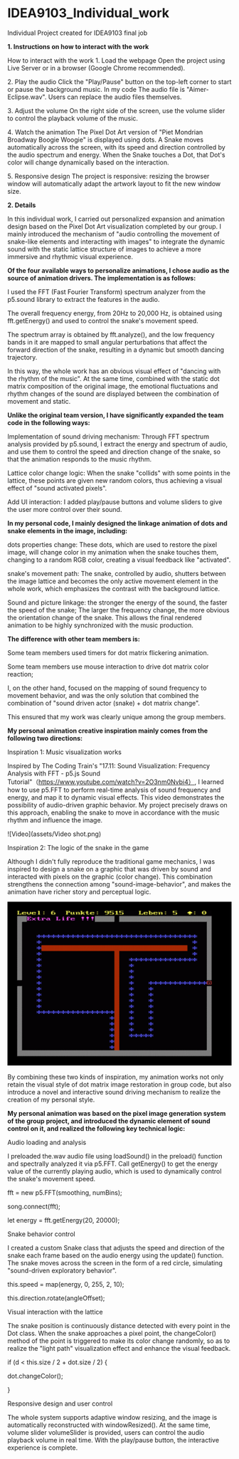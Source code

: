 # IDEA9103_Individual_work
Individual Project created for IDEA9103 final job

**1. Instructions on how to interact with the work**

How to interact with the work
1️. Load the webpage
Open the project using Live Server or in a browser (Google Chrome recommended).

2️. Play the audio
Click the "Play/Pause" button on the top-left corner to start or pause the background music.
In my code The audio file is "Aimer-Eclipse.wav". Users can replace the audio files themselves.

3️. Adjust the volume
On the right side of the screen, use the volume slider to control the playback volume of the music.

4️. Watch the animation
The Pixel Dot Art version of "Piet Mondrian Broadway Boogie Woogie" is displayed using dots.
A Snake moves automatically across the screen, with its speed and direction controlled by the audio spectrum and energy.
When the Snake touches a Dot, that Dot's color will change dynamically based on the interaction.

5️. Responsive design
The project is responsive: resizing the browser window will automatically adapt the artwork layout to fit the new window size.


**2. Details**

In this individual work, I carried out personalized expansion and animation design based on the Pixel Dot Art visualization completed by our group. I mainly introduced the mechanism of "audio controlling the movement of snake-like elements and interacting with images" to integrate the dynamic sound with the static lattice structure of images to achieve a more immersive and rhythmic visual experience.

**Of the four available ways to personalize animations, I chose audio as the source of animation drivers. The implementation is as follows:**

I used the FFT (Fast Fourier Transform) spectrum analyzer from the p5.sound library to extract the features in the audio.

The overall frequency energy, from 20Hz to 20,000 Hz, is obtained using fft.getEnergy() and used to control the snake's movement speed.

The spectrum array is obtained by fft.analyze(), and the low frequency bands in it are mapped to small angular perturbations that affect the forward direction of the snake, resulting in a dynamic but smooth dancing trajectory.

In this way, the whole work has an obvious visual effect of "dancing with the rhythm of the music". At the same time, combined with the static dot matrix composition of the original image, the emotional fluctuations and rhythm changes of the sound are displayed between the combination of movement and static.


**Unlike the original team version, I have significantly expanded the team code in the following ways:**

Implementation of sound driving mechanism: Through FFT spectrum analysis provided by p5.sound, I extract the energy and spectrum of audio, and use them to control the speed and direction change of the snake, so that the animation responds to the music rhythm.

Lattice color change logic: When the snake "collids" with some points in the lattice, these points are given new random colors, thus achieving a visual effect of "sound activated pixels".

Add UI interaction: I added play/pause buttons and volume sliders to give the user more control over their sound.


**In my personal code, I mainly designed the linkage animation of dots and snake elements in the image, including:**

dots properties change: These dots, which are used to restore the pixel image, will change color in my animation when the snake touches them, changing to a random RGB color, creating a visual feedback like "activated".

snake's movement path: The snake, controlled by audio, shutters between the image lattice and becomes the only active movement element in the whole work, which emphasizes the contrast with the background lattice.

Sound and picture linkage: the stronger the energy of the sound, the faster the speed of the snake; The larger the frequency change, the more obvious the orientation change of the snake. This allows the final rendered animation to be highly synchronized with the music production.

**The difference with other team members is:**

Some team members used timers for dot matrix flickering animation.

Some team members use mouse interaction to drive dot matrix color reaction;

I, on the other hand, focused on the mapping of sound frequency to movement behavior, and was the only solution that combined the combination of "sound driven actor (snake) + dot matrix change".

This ensured that my work was clearly unique among the group members.


**My personal animation creative inspiration mainly comes from the following two directions:**

Inspiration 1: Music visualization works

Inspired by The Coding Train's "17.11: Sound Visualization: Frequency Analysis with FFT - p5.js Sound Tutorial"（https://www.youtube.com/watch?v=2O3nm0Nvbi4）, I learned how to use p5.FFT to perform real-time analysis of sound frequency and energy, and map it to dynamic visual effects. This video demonstrates the possibility of audio-driven graphic behavior. My project precisely draws on this approach, enabling the snake to move in accordance with the music rhythm and influence the image.

![Video](assets/Video shot.png)

Inspiration 2: The logic of the snake in the game

Although I didn't fully reproduce the traditional game mechanics, I was inspired to design a snake on a graphic that was driven by sound and interacted with pixels on the graphic (color change). This combination strengthens the connection among "sound-image-behavior", and makes the animation have richer story and perceptual logic.

![snake](assets/snake.png)

By combining these two kinds of inspiration, my animation works not only retain the visual style of dot matrix image restoration in group code, but also introduce a novel and interactive sound driving mechanism to realize the creation of my personal style.

**My personal animation was based on the pixel image generation system of the group project, and introduced the dynamic element of sound control on it, and realized the following key technical logic:**

Audio loading and analysis

I preloaded the.wav audio file using loadSound() in the preload() function and spectrally analyzed it via p5.FFT. Call getEnergy() to get the energy value of the currently playing audio, which is used to dynamically control the snake's movement speed.

fft = new p5.FFT(smoothing, numBins);

song.connect(fft);

let energy = fft.getEnergy(20, 20000);

Snake behavior control

I created a custom Snake class that adjusts the speed and direction of the snake each frame based on the audio energy using the update() function. The snake moves across the screen in the form of a red circle, simulating "sound-driven exploratory behavior".

this.speed = map(energy, 0, 255, 2, 10);

this.direction.rotate(angleOffset);

Visual interaction with the lattice

The snake position is continuously distance detected with every point in the Dot class. When the snake approaches a pixel point, the changeColor() method of the point is triggered to make its color change randomly, so as to realize the "light path" visualization effect and enhance the visual feedback.

if (d < this.size / 2 + dot.size / 2) {

 dot.changeColor();

}

Responsive design and user control

The whole system supports adaptive window resizing, and the image is automatically reconstructed with windowResized(). At the same time, volume slider volumeSlider is provided, users can control the audio playback volume in real time. With the play/pause button, the interactive experience is complete.

